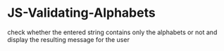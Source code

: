 # JS-Validating-Alphabets
check whether the entered string contains only the alphabets or not and display the resulting message for the user
